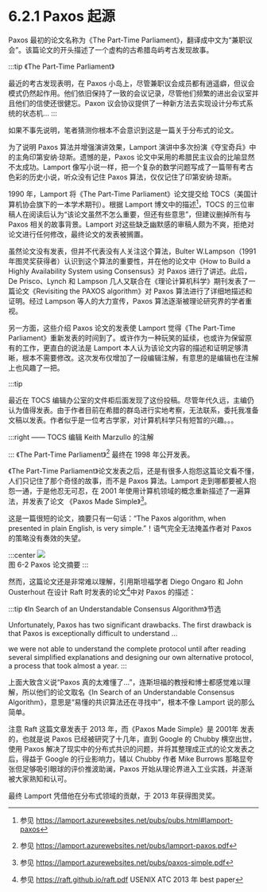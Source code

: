 # 6.2.1 Paxos 起源

Paxos 最初的论文名称为《The Part-Time Parliament》，翻译成中文为“兼职议会”。该篇论文的开头描述了一个虚构的古希腊岛屿考古发现故事。

:::tip 《The Part-Time Parliament》

最近的考古发现表明，在 Paxos 小岛上，尽管兼职议会成员都有逍遥癖，但议会模式仍然起作用。他们依旧保持了一致的会议记录，尽管他们频繁的进出会议室并且他们的信使还很健忘。Paxon 议会协议提供了一种新方法去实现设计分布式系统的状态机...
:::

如果不事先说明，笔者猜测你根本不会意识到这是一篇关于分布式的论文。

为了说明 Paxos 算法并增强演讲效果，Lamport 演讲中多次扮演《夺宝奇兵》中的主角印第安纳·琼斯。遗憾的是，Paxos 论文中采用的希腊民主议会的比喻显然不太成功。Lamport 像写小说一样，把一个复杂的数学问题写成了一篇带有考古色彩的历史小说，听众没有记住 Paxos 算法，仅仅记住了印第安纳·琼斯。

1990 年，Lamport 将《The Part-Time Parliament》论文提交给 TOCS（美国计算机协会旗下的一本学术期刊）。根据 Lamport 博文中的描述[^1]，TOCS 的三位审稿人在阅读后认为“该论文虽然不怎么重要，但还有些意思”，但建议删掉所有与 Paxos 相关的故事背景。Lamport 对这些缺乏幽默感的审稿人颇为不爽，拒绝对论文进行任何修改，最终论文的发表被搁置。

虽然论文没有发表，但并不代表没有人关注这个算法，Bulter W.Lampson（1991 年图灵奖获得者）认识到这个算法的重要性，并在他的论文中《How to Build a Highly Availability System using Consensus》对 Paxos 进行了讲述。此后，De Prisco、Lynch 和 Lampson 几人又联合在《理论计算机科学》期刊发表了一篇论文《Revisiting the PAXOS algorithm》对 Paxos 算法进行了详细地描述和证明。经过 Lampson 等人的大力宣传，Paxos 算法逐渐被理论研究界的学者重视。

另一方面，这些介绍 Paxos 论文的发表使 Lamport 觉得《The Part-Time Parliament》重新发表的时间到了。或许作为一种玩笑的延续，也或许为保留原有的工作，更直白的说法是 Lamport 本人认为该论文内容的描述和证明足够清晰，根本不需要修改。这次发布仅增加了一段编辑注解，有意思的是编辑也在注解上也风趣了一把。

:::tip <span></span>

最近在 TOCS 编辑办公室的文件柜后面发现了这份投稿。尽管年代久远，主编仍认为值得发表。由于作者目前在希腊的群岛进行实地考察，无法联系，委托我准备文稿以发表。作者似乎是一位考古学家，对计算机科学只有短暂的兴趣。。。

:::right 
—— TOCS 编辑 Keith Marzullo 的注解

:::
《The Part-Time Parliament》[^2] 最终在 1998 年公开发表。

《The Part-Time Parliament》论文发表之后，还是有很多人抱怨这篇论文看不懂，人们只记住了那个奇怪的故事，而不是 Paxos 算法。Lamport 走到哪都要被人抱怨一通，于是他忍无可忍，在 2001 年使用计算机领域的概念重新描述了一遍算法，并发表了论文 《Paxos Made Simple》[^3]。

这是一篇很短的论文，摘要只有一句话：“The Paxos algorithm, when presented in plain English, is very simple.”！语气完全无法掩盖作者对 Paxos 的策略没有奏效的失望。

:::center
  ![](../assets/paxos.png) <br/>
  图 6-2 Paxos 论文摘要
:::

然而，这篇论文还是非常难以理解，引用斯坦福学者 Diego Ongaro 和 John Ousterhout 在设计 Raft 时发表的论文[^4]中对 Paxos 的描述：

:::tip 《In Search of an Understandable Consensus Algorithm》节选

Unfortunately, Paxos has two significant drawbacks. The first drawback is that Paxos is exceptionally difficult to understand ...

we were not able to understand the complete protocol until after reading several simplified explanations and designing our own alternative protocol, a process that took almost a year.
:::

上面大致含义说“Paxos 真的太难懂了...”，连斯坦福的教授和博士都感觉难以理解，所以他们的论文取名《In Search of an Understandable Consensus Algorithm》，意思是“易懂的共识算法还在寻找中”，根本不像 Lamport 说的那么简单。

注意 Raft 这篇文章发表于 2013 年，而《Paxos Made Simple》是 2001年 发表的，也就是说 Paxos 已经被研究了十几年，直到 Google 的 Chubby 横空出世，使用 Paxos 解决了现实中的分布式共识的问题，并将其整理成正式的论文发表之后，得益于 Google 的行业影响力，辅以 Chubby 作者 Mike Burrows 那略显夸张但足够吸引眼球的评价推波助澜，Paxos 开始从理论界进入工业实践，并逐渐被大家熟知和认可。

最终 Lamport 凭借他在分布式领域的贡献，于 2013 年获得图灵奖。

[^1]: 参见 https://lamport.azurewebsites.net/pubs/pubs.html#lamport-paxos
[^2]: 参见 https://lamport.azurewebsites.net/pubs/lamport-paxos.pdf
[^3]: 参见 https://lamport.azurewebsites.net/pubs/paxos-simple.pdf
[^4]: 参见 https://raft.github.io/raft.pdf USENIX ATC 2013 年 best paper
